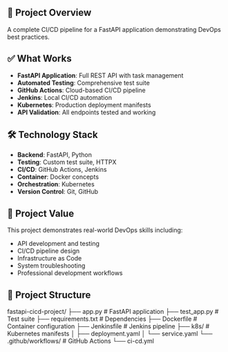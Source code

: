 ## 🚀 Project Overview
A complete CI/CD pipeline for a FastAPI application demonstrating DevOps best practices.

## ✅ What Works
- **FastAPI Application**: Full REST API with task management
- **Automated Testing**: Comprehensive test suite
- **GitHub Actions**: Cloud-based CI/CD pipeline
- **Jenkins**: Local CI/CD automation
- **Kubernetes**: Production deployment manifests
- **API Validation**: All endpoints tested and working

## 🛠️ Technology Stack
- **Backend**: FastAPI, Python
- **Testing**: Custom test suite, HTTPX
- **CI/CD**: GitHub Actions, Jenkins
- **Container**: Docker concepts
- **Orchestration**: Kubernetes
- **Version Control**: Git, GitHub

## 🎯 Project Value
This project demonstrates real-world DevOps skills including:
- API development and testing
- CI/CD pipeline design
- Infrastructure as Code
- System troubleshooting
- Professional development workflows

## 📁 Project Structure
fastapi-cicd-project/
├── app.py # FastAPI application
├── test_app.py # Test suite
├── requirements.txt # Dependencies
├── Dockerfile # Container configuration
├── Jenkinsfile # Jenkins pipeline
├── k8s/ # Kubernetes manifests
│ ├── deployment.yaml
│ └── service.yaml
└── .github/workflows/ # GitHub Actions
└── ci-cd.yml
